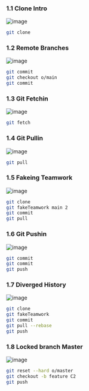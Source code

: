 ### 1.1 Clone Intro
![image](https://github.com/user-attachments/assets/10373ef8-a56e-43a4-be0a-5e023818d475)
```sh
git clone
```

### 1.2 Remote Branches
![image](https://github.com/user-attachments/assets/5a7ce202-0a79-43fb-9044-24ee75cb1507)

```sh
git commit
git checkout o/main
git commit
```

### 1.3 Git Fetchin
![image](https://github.com/user-attachments/assets/de0d8217-ef03-460e-8be5-ea8be57bcde0)

```sh
git fetch
```

### 1.4 Git Pullin  
![image](https://github.com/user-attachments/assets/fc765721-2bc9-432c-99cc-125677e943b2)

```sh
git pull
```

### 1.5 Fakeing Teamwork 
![image](https://github.com/user-attachments/assets/9f614714-7476-4829-80b6-4625e9c9db2d)

```sh
git clone
git fakeTeamwork main 2
git commit
git pull
```

### 1.6 Git Pushin
![image](https://github.com/user-attachments/assets/dec847f8-f690-4b74-8a5c-78d26d5941c0)
 
```sh
git commit
git commit
git push
```

### 1.7 Diverged History
![image](https://github.com/user-attachments/assets/3683132a-abc8-48f4-9936-4c0427b0d48e)
```sh
git clone
git fakeTeamwork
git commit
git pull --rebase
git push
```

### 1.8 Locked branch Master  
![image](https://github.com/user-attachments/assets/a7fb507b-5199-443e-8253-e27f923fb733)

```sh
git reset --hard o/master
git checkout -b feature C2
git push
```
